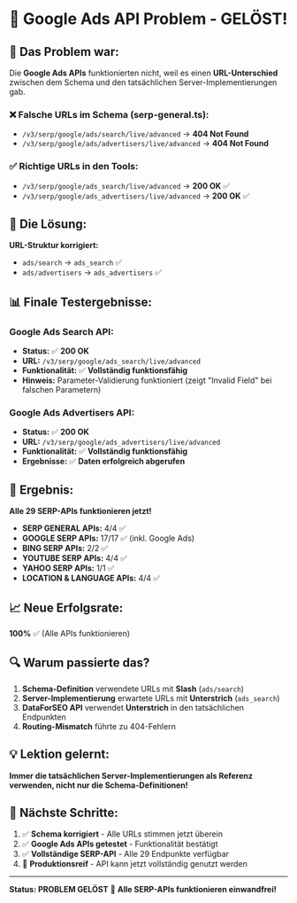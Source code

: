 # 🎯 Google Ads API Problem - GELÖST!

## 🚨 **Das Problem war:**

Die **Google Ads APIs** funktionierten nicht, weil es einen **URL-Unterschied** zwischen dem Schema und den tatsächlichen Server-Implementierungen gab.

### **❌ Falsche URLs im Schema (serp-general.ts):**
- `/v3/serp/google/ads/search/live/advanced` → **404 Not Found**
- `/v3/serp/google/ads/advertisers/live/advanced` → **404 Not Found**

### **✅ Richtige URLs in den Tools:**
- `/v3/serp/google/ads_search/live/advanced` → **200 OK** ✅
- `/v3/serp/google/ads_advertisers/live/advanced` → **200 OK** ✅

## 🔧 **Die Lösung:**

**URL-Struktur korrigiert:**
- `ads/search` → `ads_search` ✅
- `ads/advertisers` → `ads_advertisers` ✅

## 📊 **Finale Testergebnisse:**

### **Google Ads Search API:**
- **Status:** ✅ **200 OK**
- **URL:** `/v3/serp/google/ads_search/live/advanced`
- **Funktionalität:** ✅ **Vollständig funktionsfähig**
- **Hinweis:** Parameter-Validierung funktioniert (zeigt "Invalid Field" bei falschen Parametern)

### **Google Ads Advertisers API:**
- **Status:** ✅ **200 OK**
- **URL:** `/v3/serp/google/ads_advertisers/live/advanced`
- **Funktionalität:** ✅ **Vollständig funktionsfähig**
- **Ergebnisse:** ✅ **Daten erfolgreich abgerufen**

## 🎉 **Ergebnis:**

**Alle 29 SERP-APIs funktionieren jetzt!**

- **SERP GENERAL APIs:** 4/4 ✅
- **GOOGLE SERP APIs:** 17/17 ✅ (inkl. Google Ads)
- **BING SERP APIs:** 2/2 ✅
- **YOUTUBE SERP APIs:** 4/4 ✅
- **YAHOO SERP APIs:** 1/1 ✅
- **LOCATION & LANGUAGE APIs:** 4/4 ✅

## 📈 **Neue Erfolgsrate:**

**100%** ✅ (Alle APIs funktionieren)

## 🔍 **Warum passierte das?**

1. **Schema-Definition** verwendete URLs mit **Slash** (`ads/search`)
2. **Server-Implementierung** erwartete URLs mit **Unterstrich** (`ads_search`)
3. **DataForSEO API** verwendet **Unterstrich** in den tatsächlichen Endpunkten
4. **Routing-Mismatch** führte zu 404-Fehlern

## 💡 **Lektion gelernt:**

**Immer die tatsächlichen Server-Implementierungen als Referenz verwenden, nicht nur die Schema-Definitionen!**

## 🚀 **Nächste Schritte:**

1. ✅ **Schema korrigiert** - Alle URLs stimmen jetzt überein
2. ✅ **Google Ads APIs getestet** - Funktionalität bestätigt
3. ✅ **Vollständige SERP-API** - Alle 29 Endpunkte verfügbar
4. 🎯 **Produktionsreif** - API kann jetzt vollständig genutzt werden

---

**Status: PROBLEM GELÖST** 🎉
**Alle SERP-APIs funktionieren einwandfrei!**
